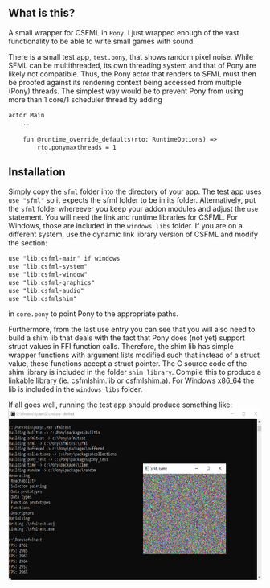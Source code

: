 ## What is this?

A small wrapper for CSFML in `Pony`. I just wrapped enough of the vast functionality to be able to write small games with sound.

There is a small test app, `test.pony`, that shows random pixel noise. While SFML can be multithreaded, its own threading system and that of Pony are likely not compatible. Thus, the Pony actor that renders to SFML must then be proofed against its rendering context being accessed from multiple (Pony) threads. The simplest way would be to prevent Pony from using more than 1 core/1 scheduler thread by adding

```pony
actor Main
	..

    fun @runtime_override_defaults(rto: RuntimeOptions) =>
        rto.ponymaxthreads = 1
```

## Installation

Simply copy the `sfml` folder into the directory of your app. The test app uses `use "sfml"` so it expects the sfml folder to be in its folder. Alternatively, put the `sfml` folder whereever you keep your addon modules and adjust the `use` statement.
You will need the link and runtime libraries for CSFML. For Windows, those are included in the `windows libs` folder. If you are on a different system, use the dynamic link library version of CSFML and modify the section:

```pony
use "lib:csfml-main" if windows
use "lib:csfml-system"
use "lib:csfml-window"
use "lib:csfml-graphics"
use "lib:csfml-audio"
use "lib:csfmlshim"
```

in `core.pony` to point Pony to the appropriate paths.

Furthermore, from the last use entry you can see that you will also need to build a shim lib that deals with the fact that Pony does (not yet) support struct values in FFI function calls. Therefore, the shim lib has simple wrapper functions with argument lists modified such that instead of a struct value, these functions accept a struct pointer. The C source code of the shim library is included in the folder `shim library`. Compile this to produce a linkable library (ie. csfmlshim.lib or csfmlshim.a). For Windows x86_64 the lib is included in the `windows libs` folder.

If all goes well, running the test app should produce something like:
<img src="https://github.com/stefandd/ponystuff/blob/main/sfmlwrapper/screenshot.png" width="653" height="340">
